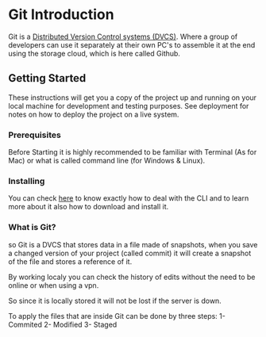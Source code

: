 # Git Introduction 
Git is a [Distributed Version Control systems (DVCS)](https://blog.udemy.com/git-tutorial-a-comprehensive-guide/). Where a group of developers can use it separately at their own PC's to assemble it at the end using the storage cloud, which is here called Github.

## Getting Started

These instructions will get you a copy of the project up and running on your local machine for development and testing purposes. See deployment for notes on how to deploy the project on a live system.

### Prerequisites

Before Starting it is highly recommended to be familiar with Terminal (As for Mac) or what is called command line (for Windows & Linux).

### Installing

You can check [here](https://fatfooot.github.io/Learning-Journal/texteditors) to know exactly how to deal with the CLI and to learn more about it also how to download and install it.

### What is Git?
so Git is a DVCS that stores data in a file made of snapshots, when you save a changed version of your project (called commit) it will create a snapshot of the file and stores a reference of it.

By working localy you can check the history of edits without the need to be online or when using a vpn.

So since it is locally stored it will not be lost if the server is down.

To apply the files that are inside Git can be done by 
three steps:
1- Commited
2- Modified 
3- Staged



